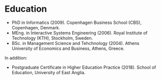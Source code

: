 # Education 
* PhD in Informatics (2009). Copenhagen Business School (CBS), Copenhagen, Denmark. 
* MEng. in Interactive Systems Engineering (2006). Royal Institute of Technology (KTH), Stockholm, Sweden.
* BSc. in Management Science and Tehchnology (2004). Athens University of Economics and Business, Athens, Greece.

In addition: 

* Postgraduate Certificate in Higher Education Practice (2018). School of Education, University of East Anglia. 
